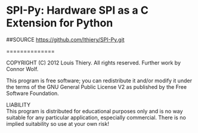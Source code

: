 SPI-Py: Hardware SPI as a C Extension for Python
==============

##SOURCE
https://github.com/lthiery/SPI-Py.git

==============

COPYRIGHT (C) 2012 Louis Thiery. All rights reserved. Further work by Connor Wolf.

This program is free software; you can redistribute it and/or modify it under the terms of the GNU General Public License V2 as published by the Free Software Foundation.

LIABILITY  
This program is distributed for educational purposes only and is no way suitable for any particular application,
especially commercial. There is no implied suitability so use at your own risk!
